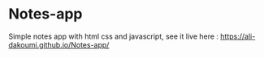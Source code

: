 # Notes-app

Simple notes app with html css and javascript, see it live here : https://ali-dakoumi.github.io/Notes-app/
